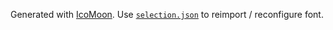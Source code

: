Generated with [IcoMoon](http://icomoon.io). Use [`selection.json`](selection.json) to reimport / reconfigure font.
